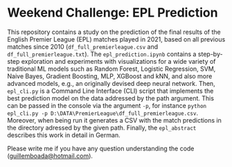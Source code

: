 # Weekend Challenge: EPL Prediction
This repository contains a study on the prediction of the final results of the English Premier League (EPL) matches played in 2021, based on all previous matches since 2010 (`df_full_premierleague.csv` and `df_full_premierleague.txt`). The `epl_prediction.ipynb` contains a step-by-step exploration and experiments with visualizations for a wide variety of traditional ML models such as Random Forest, Logistic Regression, SVM, Naive Bayes, Gradient Boosting, MLP, XGBoost and kNN, and also more advanced models, e.g., an originally devised deep neural network. Then, `epl_cli.py` is a Command Line Interface (CLI) script that implements the best prediction model on the data addressed by the path argument. This can be passed in the console via the argument `-p`, for instance `python epl_cli.py -p D:\DATA\PremierLeague\df_full_premierleague.csv`. Moreover, when being run it generates a CSV with the match predictions in the directory adressed by the given path. Finally, the `epl_abstract` describes this work in detail in German.

Please write me if you have any question understanding the code (guillemboada@hotmail.com).
